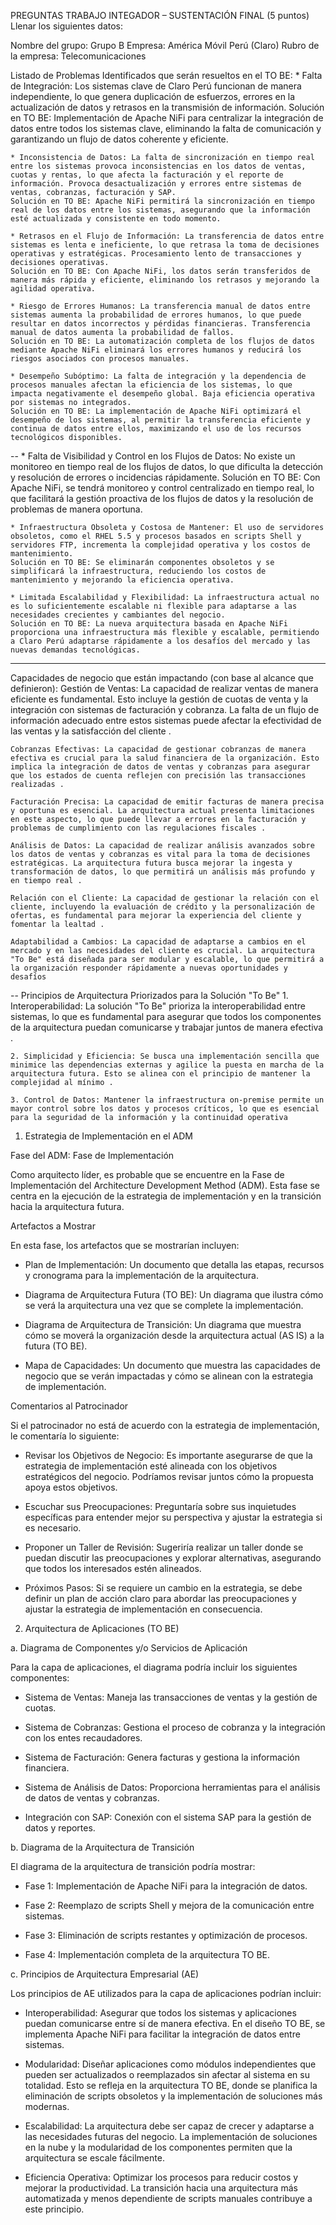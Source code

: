 PREGUNTAS TRABAJO INTEGADOR – SUSTENTACIÓN FINAL (5 puntos)
Llenar los siguientes datos:

Nombre del grupo: Grupo B
Empresa: América Móvil Perú (Claro)
Rubro de la empresa: Telecomunicaciones

Listado de Problemas Identificados que serán resueltos en el TO BE: 
    * Falta de Integración: Los sistemas clave de Claro Perú funcionan de manera independiente, lo que genera duplicación de esfuerzos, errores en la actualización de datos y retrasos en la transmisión de información.
    Solución en TO BE: Implementación de Apache NiFi para centralizar la integración de datos entre todos los sistemas clave, eliminando la falta de comunicación y garantizando un flujo de datos coherente y eficiente.

    * Inconsistencia de Datos: La falta de sincronización en tiempo real entre los sistemas provoca inconsistencias en los datos de ventas, cuotas y rentas, lo que afecta la facturación y el reporte de información. Provoca desactualización y errores entre sistemas de ventas, cobranzas, facturación y SAP.
    Solución en TO BE: Apache NiFi permitirá la sincronización en tiempo real de los datos entre los sistemas, asegurando que la información esté actualizada y consistente en todo momento.

    * Retrasos en el Flujo de Información: La transferencia de datos entre sistemas es lenta e ineficiente, lo que retrasa la toma de decisiones operativas y estratégicas. Procesamiento lento de transacciones y decisiones operativas.
    Solución en TO BE: Con Apache NiFi, los datos serán transferidos de manera más rápida y eficiente, eliminando los retrasos y mejorando la agilidad operativa.

    * Riesgo de Errores Humanos: La transferencia manual de datos entre sistemas aumenta la probabilidad de errores humanos, lo que puede resultar en datos incorrectos y pérdidas financieras. Transferencia manual de datos aumenta la probabilidad de fallos.
    Solución en TO BE: La automatización completa de los flujos de datos mediante Apache NiFi eliminará los errores humanos y reducirá los riesgos asociados con procesos manuales.

    * Desempeño Subóptimo: La falta de integración y la dependencia de procesos manuales afectan la eficiencia de los sistemas, lo que impacta negativamente el desempeño global. Baja eficiencia operativa por sistemas no integrados.
    Solución en TO BE: La implementación de Apache NiFi optimizará el desempeño de los sistemas, al permitir la transferencia eficiente y continua de datos entre ellos, maximizando el uso de los recursos tecnológicos disponibles.
--
    * Falta de Visibilidad y Control en los Flujos de Datos: No existe un monitoreo en tiempo real de los flujos de datos, lo que dificulta la detección y resolución de errores o incidencias rápidamente.
    Solución en TO BE: Con Apache NiFi, se tendrá monitoreo y control centralizado en tiempo real, lo que facilitará la gestión proactiva de los flujos de datos y la resolución de problemas de manera oportuna.

    * Infraestructura Obsoleta y Costosa de Mantener: El uso de servidores obsoletos, como el RHEL 5.5 y procesos basados en scripts Shell y servidores FTP, incrementa la complejidad operativa y los costos de mantenimiento.
    Solución en TO BE: Se eliminarán componentes obsoletos y se simplificará la infraestructura, reduciendo los costos de mantenimiento y mejorando la eficiencia operativa.

    * Limitada Escalabilidad y Flexibilidad: La infraestructura actual no es lo suficientemente escalable ni flexible para adaptarse a las necesidades crecientes y cambiantes del negocio.
    Solución en TO BE: La nueva arquitectura basada en Apache NiFi proporciona una infraestructura más flexible y escalable, permitiendo a Claro Perú adaptarse rápidamente a los desafíos del mercado y las nuevas demandas tecnológicas.


---
Capacidades de negocio que están impactando (con base al alcance que definieron):
    Gestión de Ventas: La capacidad de realizar ventas de manera eficiente es fundamental. Esto incluye la gestión de cuotas de venta y la integración con sistemas de facturación y cobranza. La falta de un flujo de información adecuado entre estos sistemas puede afectar la efectividad de las ventas y la satisfacción del cliente .

    Cobranzas Efectivas: La capacidad de gestionar cobranzas de manera efectiva es crucial para la salud financiera de la organización. Esto implica la integración de datos de ventas y cobranzas para asegurar que los estados de cuenta reflejen con precisión las transacciones realizadas .

    Facturación Precisa: La capacidad de emitir facturas de manera precisa y oportuna es esencial. La arquitectura actual presenta limitaciones en este aspecto, lo que puede llevar a errores en la facturación y problemas de cumplimiento con las regulaciones fiscales .

    Análisis de Datos: La capacidad de realizar análisis avanzados sobre los datos de ventas y cobranzas es vital para la toma de decisiones estratégicas. La arquitectura futura busca mejorar la ingesta y transformación de datos, lo que permitirá un análisis más profundo y en tiempo real .

    Relación con el Cliente: La capacidad de gestionar la relación con el cliente, incluyendo la evaluación de crédito y la personalización de ofertas, es fundamental para mejorar la experiencia del cliente y fomentar la lealtad .

    Adaptabilidad a Cambios: La capacidad de adaptarse a cambios en el mercado y en las necesidades del cliente es crucial. La arquitectura "To Be" está diseñada para ser modular y escalable, lo que permitirá a la organización responder rápidamente a nuevas oportunidades y desafíos

--
Principios de Arquitectura Priorizados para la Solución "To Be"
    1. Interoperabilidad: La solución "To Be" prioriza la interoperabilidad entre sistemas, lo que es fundamental para asegurar que todos los componentes de la arquitectura puedan comunicarse y trabajar juntos de manera efectiva .

    2. Simplicidad y Eficiencia: Se busca una implementación sencilla que minimice las dependencias externas y agilice la puesta en marcha de la arquitectura futura. Esto se alinea con el principio de mantener la complejidad al mínimo .

    3. Control de Datos: Mantener la infraestructura on-premise permite un mayor control sobre los datos y procesos críticos, lo que es esencial para la seguridad de la información y la continuidad operativa

1. Estrategia de Implementación en el ADM

Fase del ADM: Fase de Implementación

Como arquitecto líder, es probable que se encuentre en la Fase de Implementación del Architecture Development Method (ADM). Esta fase se centra en la ejecución de la estrategia de implementación y en la transición hacia la arquitectura futura.

Artefactos a Mostrar

En esta fase, los artefactos que se mostrarían incluyen:

- Plan de Implementación: Un documento que detalla las etapas, recursos y cronograma para la implementación de la arquitectura.

- Diagrama de Arquitectura Futura (TO BE): Un diagrama que ilustra cómo se verá la arquitectura una vez que se complete la implementación.

- Diagrama de Arquitectura de Transición: Un diagrama que muestra cómo se moverá la organización desde la arquitectura actual (AS IS) a la futura (TO BE).

- Mapa de Capacidades: Un documento que muestra las capacidades de negocio que se verán impactadas y cómo se alinean con la estrategia de implementación.

Comentarios al Patrocinador

Si el patrocinador no está de acuerdo con la estrategia de implementación, le comentaría lo siguiente:

- Revisar los Objetivos de Negocio: Es importante asegurarse de que la estrategia de implementación esté alineada con los objetivos estratégicos del negocio. Podríamos revisar juntos cómo la propuesta apoya estos objetivos.

- Escuchar sus Preocupaciones: Preguntaría sobre sus inquietudes específicas para entender mejor su perspectiva y ajustar la estrategia si es necesario.

- Proponer un Taller de Revisión: Sugeriría realizar un taller donde se puedan discutir las preocupaciones y explorar alternativas, asegurando que todos los interesados estén alineados.

- Próximos Pasos: Si se requiere un cambio en la estrategia, se debe definir un plan de acción claro para abordar las preocupaciones y ajustar la estrategia de implementación en consecuencia.

2. Arquitectura de Aplicaciones (TO BE)

a. Diagrama de Componentes y/o Servicios de Aplicación

Para la capa de aplicaciones, el diagrama podría incluir los siguientes componentes:

- Sistema de Ventas: Maneja las transacciones de ventas y la gestión de cuotas.

- Sistema de Cobranzas: Gestiona el proceso de cobranza y la integración con los entes recaudadores.

- Sistema de Facturación: Genera facturas y gestiona la información financiera.

- Sistema de Análisis de Datos: Proporciona herramientas para el análisis de datos de ventas y cobranzas.

- Integración con SAP: Conexión con el sistema SAP para la gestión de datos y reportes.

b. Diagrama de la Arquitectura de Transición

El diagrama de la arquitectura de transición podría mostrar:

- Fase 1: Implementación de Apache NiFi para la integración de datos.

- Fase 2: Reemplazo de scripts Shell y mejora de la comunicación entre sistemas.

- Fase 3: Eliminación de scripts restantes y optimización de procesos.

- Fase 4: Implementación completa de la arquitectura TO BE.

c. Principios de Arquitectura Empresarial (AE)

Los principios de AE utilizados para la capa de aplicaciones podrían incluir:

- Interoperabilidad: Asegurar que todos los sistemas y aplicaciones puedan comunicarse entre sí de manera efectiva. En el diseño TO BE, se implementa Apache NiFi para facilitar la integración de datos entre sistemas.

- Modularidad: Diseñar aplicaciones como módulos independientes que pueden ser actualizados o reemplazados sin afectar al sistema en su totalidad. Esto se refleja en la arquitectura TO BE, donde se planifica la eliminación de scripts obsoletos y la implementación de soluciones más modernas.

- Escalabilidad: La arquitectura debe ser capaz de crecer y adaptarse a las necesidades futuras del negocio. La implementación de soluciones en la nube y la modularidad de los componentes permiten que la arquitectura se escale fácilmente.

- Eficiencia Operativa: Optimizar los procesos para reducir costos y mejorar la productividad. La transición hacia una arquitectura más automatizada y menos dependiente de scripts manuales contribuye a este principio.